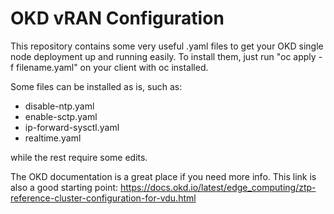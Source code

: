 # OKD vRAN Configuration
This repository contains some very useful .yaml files to get your OKD single node deployment up and running easily.
To install them, just run "oc apply -f filename.yaml" on your client with oc installed.

Some files can be installed as is, such as:
- disable-ntp.yaml
- enable-sctp.yaml
- ip-forward-sysctl.yaml
- realtime.yaml

while the rest require some edits.

The OKD documentation is a great place if you need more info. This link is also a good starting point: https://docs.okd.io/latest/edge_computing/ztp-reference-cluster-configuration-for-vdu.html
